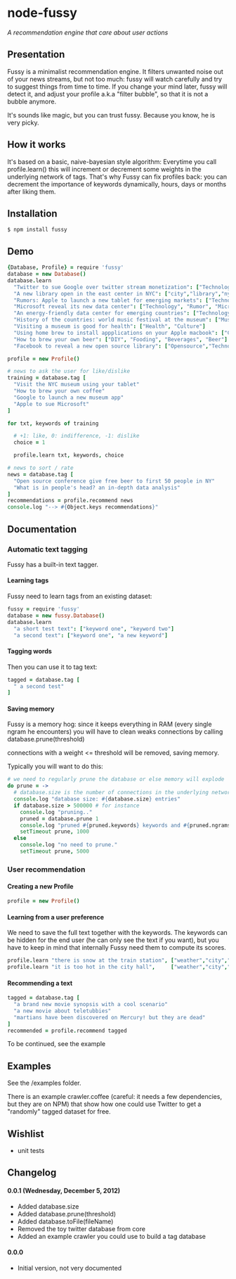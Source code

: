 
node-fussy
==========

*A recommendation engine that care about user actions*

## Presentation

Fussy is a minimalist recommendation engine. It filters unwanted noise out of your news streams, but not too much: fussy will watch carefully and try to suggest things from time to time.
If you change your mind later, fussy will detect it, and adjust your profile a.k.a "filter bubble",
so that it is not a bubble anymore.

It's sounds like magic, but you can trust fussy. Because you know, he is very picky.

## How it works

It's based on a basic, naive-bayesian style algorithm:
Everytime you call profile.learn() this will increment or decrement some weights in the underlying network of tags.
That's why Fussy can fix profiles back: you can decrement the importance of keywords dynamically, hours, days or months after liking them.

## Installation

    $ npm install fussy

## Demo

```CoffeeScript
{Database, Profile} = require 'fussy'
database = new Database()
database.learn
  "Twitter to sue Google over twitter stream monetization": ["Technology", "Twitter", "Google", "Internet"]
  "A new library open in the east center in NYC": ["city","library","nyc"]
  "Rumors: Apple to launch a new tablet for emerging markets": ["Technology", "Apple", "Rumor"]
  "Microsoft reveal its new data center": ["Technology", "Rumor", "Microsoft"]
  "An energy-friendly data center for emerging countries": ["Technology", "World", "Energy"]
  "History of the countries: world music festival at the museum": ["Music", "City","Culture"]
  "Visiting a museum is good for health": ["Health", "Culture"]
  "Using home brew to install appplications on your Apple macbook": ["Computers", "Software", "Apple"]
  "How to brew your own beer": ["DIY", "Fooding", "Beverages", "Beer"]
  "Facebook to reveal a new open source library": ["Opensource","Technology","Facebook","Social Networks"]

profile = new Profile()

# news to ask the user for like/dislike
training = database.tag [
  "Visit the NYC museum using your tablet"
  "How to brew your own coffee"
  "Google to launch a new museum app"
  "Apple to sue Microsoft"
]

for txt, keywords of training

  # +1: like, 0: indifference, -1: dislike 
  choice = 1

  profile.learn txt, keywords, choice

# news to sort / rate
news = database.tag [
  "Open source conference give free beer to first 50 people in NY"
  "What is in people's head? an in-depth data analysis"
]
recommendations = profile.recommend news
console.log "--> #{Object.keys recommendations}"
```

## Documentation

### Automatic text tagging

Fussy has a built-in text tagger. 

#### Learning tags

Fussy need to learn tags from an existing dataset: 

```CoffeeScript
fussy = require 'fussy'
database = new fussy.Database()
database.learn
  "a short test text": ["keyword one", "keyword two"]
  "a second text": ["keyword one", "a new keyword"]
```

#### Tagging words

Then you can use it to tag text:

```CoffeeScript
tagged = database.tag [
  " a second test"
]
```

#### Saving memory

Fussy is a memory hog: since it keeps everything in RAM
(every single ngram he encounters) you will have to
clean weaks connections by calling database.prune(threshold)

connections with a weight <= threshold will be removed,
saving memory.

Typically you will want to do this:

```CoffeeScript
# we need to regularly prune the database or else memory will explode  
do prune = ->
  # database.size is the number of connections in the underlying network
  console.log "database size: #{database.size} entries"
  if database.size > 500000 # for instance
    console.log "pruning.."
    pruned = database.prune 1
    console.log "pruned #{pruned.keywords} keywords and #{pruned.ngrams} ngrams\n"
    setTimeout prune, 1000
  else
    console.log "no need to prune."
    setTimeout prune, 5000
```

### User recommendation


#### Creating a new Profile

```CoffeeScript
profile = new Profile()
```

#### Learning from a user preference

We need to save the full text together with the keywords.
The keywords can be hidden for the end user (he can only see the text if you want),
but you have to keep in mind that internally Fussy need them 
to compute its scores.

```CoffeeScript
profile.learn "there is snow at the train station", ["weather","city","snow","winter"], +1
profile.learn "it is too hot in the city hall",     ["weather","city","summer","hot"],  -1
```

#### Recommending a text

```CoffeeScript
tagged = database.tag [
  "a brand new movie synopsis with a cool scenario"
  "a new movie about teletubbies"
  "martians have been discovered on Mercury! but they are dead"
]
recommended = profile.recommend tagged
```


To be continued, see the example

## Examples

  See the /examples folder.

  There is an example crawler.coffee (careful: it needs a few dependencies, but they are on NPM) that show how one could use Twitter to get a "randomly" tagged dataset for free.

## Wishlist

 * unit tests

## Changelog

#### 0.0.1 (Wednesday, December 5, 2012)

 * Added database.size
 * Added database.prune(threshold)
 * Added database.toFile(fileName)
 * Removed the toy twitter database from core
 * Added an example crawler you could use to build a tag database

#### 0.0.0

 * Initial version, not very documented
